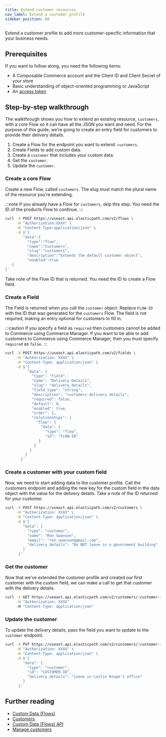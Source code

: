 ```yaml
---
title: Extend customer resources
nav_label: Extend a customer profile
sidebar_position: 60
---
```


Extend a customer profile to add more customer-specific information that your business needs.

## Prerequisites

If you want to follow along, you need the following items:

- A Composable Commerce account and the Client ID and Client Secret of your store
- Basic understanding of object-oriented programming or JavaScript
- An [access token](/docs/commerce-cloud/api-overview/your-first-api-request)

## Step-by-step walkthrough

The walkthrough shows you how to extend an existing resource, `customers`, with a core Flow so it can have all the JSON you want and need. For the purpose of this guide, weʼre going to create an entry field for customers to provide their delivery details.

1. Create a Flow for the endpoint you want to extend: `customers`.
2. Create Fields to add custom data.
3. Create a `customer` that includes your custom data.
4. Get the `customer`.
5. Update the `customer`.

### Create a core Flow

Create a new Flow, called `customers`. The slug must match the plural name of the resource youʼre extending.

:::note
If you already have a Flow for `customers`, skip this step. You need the ID of the products Flow to continue.
:::

```sh
curl -X POST https://useast.api.elasticpath.com/v2/flows \
     -H "Authorization:XXXX" \
     -H "Content-Type:application/json" \
     -d $'{
        "data":{
          "type":"flow",
          "name":"Customers",
          "slug":"customers",
          "description":"Extends the default customer object",
          "enabled":true
   }
}'
```

Take note of the Flow ID that is returned. You need the ID to create a Flow field.

### Create a Field

The Field is returned when you call the `customer` object. Replace `FLOW-ID` with the ID that was generated for the `customers` Flow. The field is not required, making an entry optional for customers to fill in.

:::caution
If you specify a field as `required` then customers cannot be added to Commerce using Commerce Manager. If you want to be able to add customers to Commerce using Commerce Manager, then you must specify `required` as `false`.
:::

```sh
curl -X POST https://useast.api.elasticpath.com/v2/fields \
     -H "Authorization: XXXX" \
     -H "Content-Type: application/json" \
     -d $'{
          "data": {
            "type": "field",
            "name": "Delivery Details",
            "slug": "delivery_details",
            "field_type": "string",
            "description": "customers delivery details",
            "required": false,
            "default": 0,
            "enabled": true,
            "order": 1,
            "relationships": {
              "flow": {
                "data": {
                  "type": "flow",
                  "id": "FLOW-ID"
               }
             }
           }
         }
       }'
```

### Create a customer with your custom field

Now, we need to start adding data to the customer profile. Call the customers endpoint and adding the new key for the custom field in the data object with the value for the delivery details. Take a note of the ID returned for your customer.

```sh
curl -X POST https://useast.api.elasticpath.com/v2/customers \
     -H "Authorization: XXXX" \
     -H "Content-Type: application/json" \
     -d $'{
        "data": {
          "type": "customer",
          "name": "Ron Swanson",
          "email": "ron.swanson@gmail.com",
          "delivery_details": "Do NOT leave in a government building"
        }
      }'
```

### Get the customer

Now that weʼve extended the customer profile and created our first customer with the custom field, we can make a call to get that customer with the delivery details.

```sh
curl -X GET https://useast.api.elasticpath.com/v2/customers/:customer-id \
     -H "Authorization: XXXX"
     -H "Content-Type: application/json"
```

### Update the customer

To update the delivery details, pass the field you want to update to the `customer` endpoint.

```sh
curl -X PUT https://useast.api.elasticpath.com/v2/customers/:customer-id \
     -H "Authorization: XXXX" \
     -H "Content-Type: application/json" \
     -d $'{
        "data": {
          "type": "customer",
          "id": "CUSTOMER-ID",
          "delivery_details": "Leave in Leslie Knope’s office"
        }
      }'
```

## Further reading

- [Custom Data (Flows)](/docs/commerce-cloud/custom-data)
- [Customers](/docs/commerce-cloud/customer-management/customers)
- [Custom Data (Flows) API](/docs/commerce-cloud/custom-data/custom-data-flows-api/custom-data-flows-api-overview)
- [Manage customers](/docs/commerce-cloud/customer-management/manage-customers)
